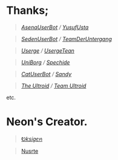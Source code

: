 # Thanks;
>*[AsenaUserBot](https://github.com/yusufusta/asenauserbot) / [YusufUsta](https://github.com/yusufusta)*

>*[SedenUserBot](https://github.com/TeamDerUntergang/Telegram-SedenUserBot) / [TeamDerUntergang](https://github.com/NaytSeyd)*

>*[Userge](https://github.com/UsergeTeam/Userge) / [UsergeTean](https://github.com/UsergeTeam)*

>*[UniBorg](https://github.com/SpEcHiDe/UniBorg) / [Spechide](https://github.com/SpEcHiDe/)*

>*[CatUserBot](https://github.com/sandy1709/catuserbot) / [Sandy](https://github.com/sandy1709)*

>*[The Ultroid](https://github.com/TeamUltroid/Ultroid) / [Team Ultroid](https://github.com/TeamUltroid)*

etc.

# Neon's Creator.
><a href='https://t.me/theoksigen'>Ꭷ𝘬𝘴𝑖𝑔ꫀꪀ</a>

><a href='https://t.me/nusrte'>Nusrte</a>
